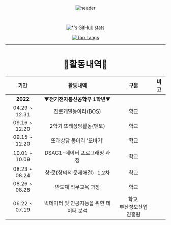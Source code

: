 <div align="center">

![header](https://capsule-render.vercel.app/api?type=waving&color=003399&height=230&section=header&text=🌙Jeongeun%20Moon🌙&fontSize=40&fontAlignY=40)

<br>
  
![*'s GitHub stats](https://github-readme-stats.vercel.app/api?username=jeongeuniii&show_icons=true&theme=tokyonight)
<br>
  
[![Top Langs](https://github-readme-stats.vercel.app/api/top-langs/?username=jeongeuniii&layout=compact)](https://github.com/jeongeuniii/github-readme-stats)
<br>
<hr>

# 📖활동내역📖
  
| 기간 | 활동내역 | 구분 | 비고 |
| :----: | :--------: | :---: | :---: |
| **2022** | ▼**전기전자통신공학부 1학년**▼ |  |  |
| 04.29 ~ 12.31 | 진로개발동아리(BOS) | 학교 |  |
| 09.16 ~ 12.20 | 2학기 또래상담활동(멘토) | 학교 |  |
| 09.15 ~ 12.20 | 또래상담 동아리 '또바기' | 학교 |  |
| 10.01 ~ 10.09 | DSAC1-데이터 프로그래밍 과정 | 학교 |  |
| 08.23 ~ 08.24 | 창·문(창의적 문제해결)-1,2차 | 학교 |  |
| 08.26 ~ 08.28 | 반도체 직무교육 과정 | 학교 |  |
| 06.22 ~ 07.19 | 빅데이터 및 인공지능을 위한 데이터 분석 | 학교,<br>부산정보산업진흥원 |  |

